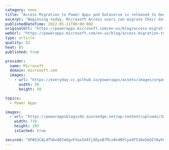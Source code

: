 ```yaml
---
category: news
title: "Access Migration to Power Apps and Dataverse is released to General Availability"
excerpt: "Beginning today, Microsoft Access users can migrate their data into Power Apps and Dataverse.  Customers who have the current or monthly channel for Microsoft 365 and Office can update their Microsoft Access to make use of the Dataverse Connector and migration tool. The Access migration tool and connector"
publishedDateTime: 2022-05-11T08:00:00Z
originalUrl: "https://powerapps.microsoft.com/en-us/blog/access-migration-to-power-apps-and-dataverse-is-released-to-general-availability/"
webUrl: "https://powerapps.microsoft.com/en-us/blog/access-migration-to-power-apps-and-dataverse-is-released-to-general-availability/"
type: article
quality: 82
heat: 85
published: true

provider:
  name: Microsoft
  domain: microsoft.com
  images:
    - url: "https://everyday-cc.github.io/powerapps/assets/images/organizations/microsoft.com-50x50.jpg"
      width: 50
      height: 50

topics:
  - Power Apps

images:
  - url: "https://powerappsblogscdn.azureedge.net/wp-content/uploads/2022/05/Accessmigrationlogos.jpg"
    width: 710
    height: 283
    isCached: true

secured: "UFWS3CALdfhDxO07mXgvFVax5XAfjXDyxB7Mix6h4NYCyaVFS10w5kQIYAyh9PJwB0opjh+JWqkpfKdhhNtm9rDrepR0R5luKhmcbU/nwXFKenuL59HIlnoL4lj3HLc1N73wslhlrJyGEn35AOyFt+GkCaxenjzDKCPAOBM1/od2KLh8WH8dW+E7ZhTUqcuuFmURL1OP8wcsyDnz0mvcHF3EOuLYd4u381kMAPeCo084m4wt1D/MPuSwYAilSy/IUeAAW6dYr1vK2RhMYyZhPt+i691dYxtDAOFTxOFyDhLqEiLmM85PI+DJYzzfZZ+s6p8CZkFsK2+JoCsor1vA1l0K5SOBuijGhy+vAhZ/DG8=;mc7+oICJ1MnY9FTYfWzSQg=="
---
```


